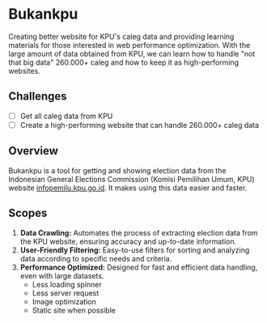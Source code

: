 # Bukankpu

Creating better website for KPU's caleg data and providing learning materials for those interested in web performance optimization. With the large amount of data obtained from KPU, we can learn how to handle "not that big data" 260.000+ caleg and how to keep it as high-performing websites.

## Challenges

- [ ] Get all caleg data from KPU
- [ ] Create a high-performing website that can handle 260.000+ caleg data

## Overview

Bukankpu is a tool for getting and showing election data from the Indonesian General Elections Commission (Komisi Pemilihan Umum, KPU) website [infopemilu.kpu.go.id](https://infopemilu.kpu.go.id/). It makes using this data easier and faster.

## Scopes

1. **Data Crawling:** Automates the process of extracting election data from the KPU website, ensuring accuracy and up-to-date information.
2. **User-Friendly Filtering:** Easy-to-use filters for sorting and analyzing data according to specific needs and criteria.
3. **Performance Optimized:** Designed for fast and efficient data handling, even with large datasets.
   - Less loading spinner
   - Less server request
   - Image optimization
   - Static site when possible
